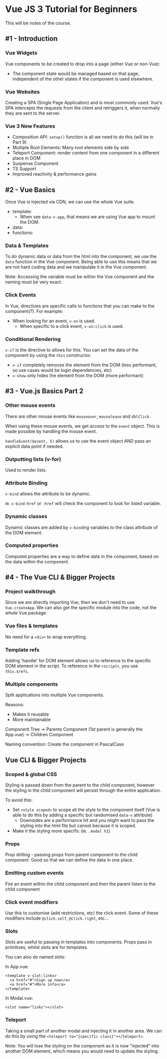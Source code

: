 # Vue JS 3 Tutorial for Beginners

This will be notes of the course.

## #1 - Introduction

### Vue Widgets

Vue components to be created to drop into a page (either Vue or non-Vue):

- The component state would be managed based on that page, independent of the other states if the component is used elsewhere.

### Vue Websites

Creating a SPA (Single Page Application) and is most commonly used. Vue's SPA intercepts the requests from the client and retriggers it, when normally they are sent to the server.

### Vue 3 New Features

- Composition API: `setup()` function is all we need to do this (will be in Part 9)
- Multiple Root Elements: Many root elements side by side
- Teleport Component: render content from one component in a different place in DOM
- Suspense Component
- TS Support
- Improved reactivity & performance gains

## #2 - Vue Basics

Once Vue is injected via CDN, we can use the whole Vue suite.

- template:
  - When see `data-v-app`, that means we are using Vue app to mount the DOM.
- data:
- functions:

### Data & Templates

To do dynamic data or data from the html into the component, we use the `data` function in the Vue component. Being able to use this means that we are not hard coding data and we manipulate it in the Vue component.

Note: Accessing the variable must be within the Vue component and the naming must be very exact.

### Click Events

In Vue, directives are specific calls to functions that you can make to the component(?). For example:

- When looking for an event, `v-on` is used.
  - When specific to a click event, `v-on:click` is used.

### Conditional Rendering

`v-if` is the directive to allows for this. You can set the data of the component by using the `this` constructor.

- `v-if` completely removes the element from the DOM (less performant, so use cases would be login dependencies, etc)
- `v-show` only hides the element from the DOM (more performant)

## #3 - Vue.js Basics Part 2

### Other mouse events

There are other mouse events like `mouseover`, `mouseleave` and `dblClick`.

When using these mouse events, we get access to the `event` object. This is made possible by handling the mouse event.

`handleEvent($event, 5)` allows us to use the event object AND pass an explicit data point if needed.

### Outputting lists (v-for)

Used to render lists.

### Attribute Binding

`v-bind` allows the attribute to be dynamic.

ie. `v-bind:href` or `:href` will check the component to look for listed variable.

### Dynamic classes

Dynamic classes are added by `v-bind`ing variables to the class attribute of the DOM element.

### Computed properties

Computed properties are a way to define data in the component, based on the data within the component.

## #4 - The Vue CLI & Bigger Projects

### Project walkthrough

Since we are directly importing Vue, then we don't need to use `Vue.createApp`. We can also get the specific module into the code, not the whole Vue package.

### Vue files & templates

No need for a `<div>` to wrap everything.

### Template refs

Adding 'handle' for DOM element allows us to reference to the specific DOM element in the script. To reference in the `<script>`, you use `this.$refs`.

### Multiple components

Split applications into multiple Vue components.

Reasons:

- Makes it reusable
- More maintainable

Component Tree -> Parents Component (1st parent is generally the App.vue) -> Children Component

Naming convention: Create the component in PascalCase

## Vue CLI & Bigger Projects

### Scoped & global CSS

Styling is passed down from the parent to the child component, however the styling in the child component will persist through the entire application.

To avoid this:

- Set `<style scoped>` to scope all the style to the component itself (Vue is able to do this by adding a specific but randomised `data-v` attribute)
  - Downsides are a performance hit and you might want to pass the styling into the html file but cannot because it is scoped.
- Make it the styling more specific (ie. `.modal h1`)

### Props

Prop drilling - passing props from parent component to the child component. Good so that we can define the data in one place.

### Emitting custom events

Fire an event within the child component and then the parent listen to the child component

### Click event modifiers

Use this to customise (add restrictions, etc) the click event. Some of these modifiers include `@click.self`, `@click.right`, etc...

### Slots

Slots are useful to passing in templates into components. Props pass in primitives, whilst slots are for templates.

You can also do named slots:

In App.vue:

```vue
<template v-slot:links>
  <a href="#">Sign up now</a>
  <a href="#">More info</a>
</template>
```

In Modal.vue:

```vue
<slot name="links"></slot>
```

### Teleport

Taking a small part of another modal and injecting it in another area. We can do this by using the `<teleport to="{specific class}"></teleport>`.

Note: You will lose the styling on the component as it is now "injected" into another DOM element, which means you would need to update the styling.
